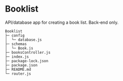 # Booklist
API/database app for creating a book list. Back-end only.

```
Booklist                                                      
├─ config                                                     
│  └─ database.js                                                    
├─ schemas                                                    
│  └─ Book.js                                                 
├─ booksController.js                                         
├─ index.js                                                   
├─ package-lock.json                                          
├─ package.json                                               
├─ README.md                                                  
└─ router.js 

```                                              
